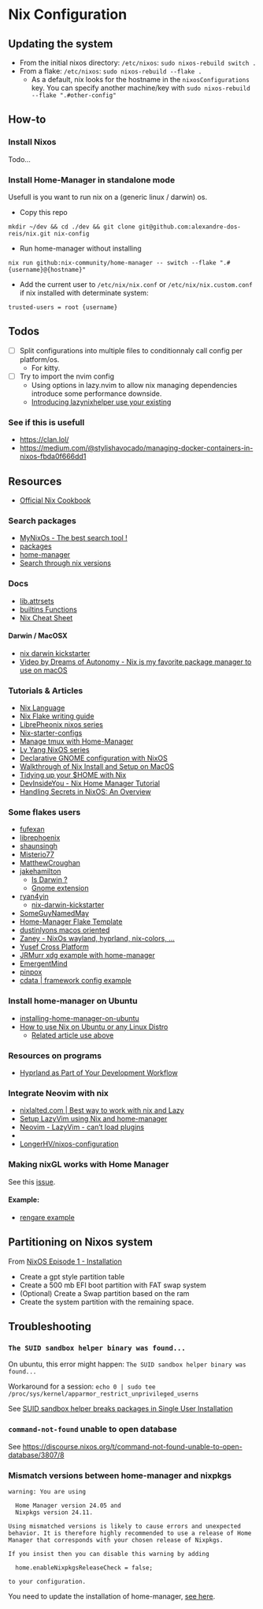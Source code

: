 # Nix Configuration

## Updating the system

- From the initial nixos directory: `/etc/nixos`: `sudo nixos-rebuild switch .`
- From a flake: `/etc/nixos`: `sudo nixos-rebuild --flake .`
  - As a default, nix looks for the hostname in the `nixosConfigurations` key. You can specify another machine/key with `sudo nixos-rebuild --flake ".#other-config"`

## How-to

### Install Nixos

Todo...

### Install Home-Manager in standalone mode

Usefull is you want to run nix on a (generic linux / darwin) os.

- Copy this repo

`mkdir ~/dev && cd ./dev && git clone git@github.com:alexandre-dos-reis/nix.git nix-config`

- Run home-manager without installing

`nix run github:nix-community/home-manager -- switch --flake ".#{username}@{hostname}"`

- Add the current user to `/etc/nix/nix.conf` or `/etc/nix/nix.custom.conf` if nix installed with determinate system:

`trusted-users = root {username}`

## Todos

- [ ] Split configurations into multiple files to conditionnaly call config per platform/os.
  - For kitty.
- [ ] Try to import the nvim config
  - Using options in lazy.nvim to allow nix managing dependencies introduce some performance downside.
  - [Introducing lazynixhelper use your existing](https://www.reddit.com/r/neovim/comments/18sk8r7/introducing_lazynixhelper_use_your_existing/)

### See if this is usefull

- https://clan.lol/
- https://medium.com/@stylishavocado/managing-docker-containers-in-nixos-fbda0f666dd1

## Resources

- [Official Nix Cookbook](https://nixos.wiki/wiki/Nix_Cookbook)

### Search packages

- [MyNixOs - The best search tool !](https://mynixos.com/)
- [packages](https://search.nixos.org/packages)
- [home-manager](https://mipmip.github.io/home-manager-option-search/)
- [Search through nix versions](https://lazamar.co.uk/nix-versions)

### Docs

- [lib.attrsets](https://ryantm.github.io/nixpkgs/functions/library/attrsets/#sec-functions-library-attrsets)
- [builtins Functions](https://nixos.org/manual/nix/stable/language/builtins.html)
- [Nix Cheat Sheet](https://jdheyburn.co.uk/blog/nix-cheat-sheet/)

#### Darwin / MacOSX

- [nix darwin kickstarter](https://github.com/ryan4yin/nix-darwin-kickstarter)
- [Video by Dreams of Autonomy - Nix is my favorite package manager to use on macOS](https://www.youtube.com/watch?v=Z8BL8mdzWHI)

### Tutorials & Articles

- [Nix Language](https://nixos.org/manual/nix/stable/language/index.html)
- [Nix Flake writing guide](https://nixos-and-flakes.thiscute.world/introduction/)
- [LibrePheonix nixos series](https://www.youtube.com/watch?v=Qull6TMQm4Q&list=PL_WcXIXdDWWpuypAEKzZF2b5PijTluxRG&index=5)
- [Nix-starter-configs](https://github.com/Misterio77/nix-starter-configs/tree/main)
- [Manage tmux with Home-Manager](https://haseebmajid.dev/posts/2023-07-10-setting-up-tmux-with-nix-home-manager/)
- [Ly Yang NixOS series](https://www.youtube.com/watch?v=9fWrxmEYGAs&list=PLLvdqTlFTmuKsiyAI8Q9FgHP4mY0ktPVq)
- [Declarative GNOME configuration with NixOS](https://hoverbear.org/blog/declarative-gnome-configuration-in-nixos/)
- [Walkthrough of Nix Install and Setup on MacOS](https://www.youtube.com/watch?v=LE5JR4JcvMg&t=1662s)
- [Tidying up your $HOME with Nix](https://juliu.is/tidying-your-home-with-nix/)
- [DevInsideYou - Nix Home Manager Tutorial](https://www.youtube.com/watch?v=utoj6annRK0)
- [Handling Secrets in NixOS: An Overview](https://lgug2z.com/articles/handling-secrets-in-nixos-an-overview/)

### Some flakes users

- [fufexan](https://github.com/fufexan/dotfiles/blob/main/home/editors/neovim/default.nix)
- [librephoenix](https://github.com/librephoenix/nixos-config)
- [shaunsingh](https://github.com/shaunsingh/nix-darwin-dotfiles/tree/main)
- [Misterio77](https://github.com/Misterio77/nix-config/tree/main)
- [MatthewCroughan](https://github.com/MatthewCroughan/nixcfg/)
- [jakehamilton](https://github.com/jakehamilton/config)
  - [Is Darwin ?](https://github.com/jakehamilton/config/blob/main/modules/home/user/default.nix#L10)
  - [Gnome extension](https://github.com/jakehamilton/config/blob/main/modules/nixos/desktop/gnome/default.nix)
- [ryan4yin](https://github.com/ryan4yin/nix-config)
  - [nix-darwin-kickstarter](https://github.com/ryan4yin/nix-darwin-kickstarter)
- [SomeGuyNamedMay](https://github.com/SomeGuyNamedMay/users/blob/master/flake.nix)
- [Home-Manager Flake Template](https://github.com/juspay/nix-dev-home)
- [dustinlyons macos oriented](https://github.com/dustinlyons/nixos-config)
- [Zaney - NixOs wayland, hyprland, nix-colors, ...](https://gitlab.com/Zaney/zaneyos/-/blob/main/flake.nix)
- [Yusef Cross Platform](https://github.com/yusefnapora/nix-config/tree/main)
- [JRMurr xdg example with home-manager](https://github.com/JRMurr/NixOsConfig/blob/main/flake.nix)
- [EmergentMind](https://github.com/EmergentMind/nix-config)
- [pinpox](https://github.com/pinpox/nixos/blob/main/flake.nix)
- [cdata | framework config example](https://github.com/cdata/nixos-config)

### Install home-manager on Ubuntu

- [installing-home-manager-on-ubuntu](https://discourse.nixos.org/t/installing-home-manager-on-ubuntu/25957/8)
- [How to use Nix on Ubuntu or any Linux Distro](https://www.youtube.com/watch?v=5Dd7rQPNDT8&t=1s)
  - [Related article use above](https://tech.aufomm.com/my-nix-journey-use-nix-with-ubuntu/)

### Resources on programs

- [Hyprland as Part of Your Development Workflow](https://haseebmajid.dev/posts/2023-11-15-part-3-hyprland-as-part-of-your-development-workflow/)

### Integrate Neovim with nix

- [nixlalted.com | Best way to work with nix and Lazy](https://nixalted.com/)
- [Setup LazyVim using Nix and home-manager](https://github.com/LazyVim/LazyVim/discussions/1972)
- [Neovim - LazyVim - can’t load plugins](https://discourse.nixos.org/t/neovim-cant-load-plugins/31189/2)
- [](https://github.com/shivajreddy/dotfiles/tree/main/nixos/home/apps/neovim)
- [LongerHV/nixos-configuration](https://github.com/LongerHV/nixos-configuration/tree/02434a93d6719253f087ce67e31ffdeedc45da1e/modules/home-manager/myHome/neovim)

### Making nixGL works with Home Manager

See this [issue](https://github.com/nix-community/nixGL/issues/114).

#### Example:

- [rengare example](https://github.com/rengare/dotfiles/blob/main/nix/helpers.nix)

## Partitioning on Nixos system

From [NixOS Episode 1 - Installation](https://www.youtube.com/watch?v=63sSGuclBn0)

- Create a gpt style partition table
- Create a 500 mb EFI boot partition with FAT swap system
- (Optional) Create a Swap partition based on the ram
- Create the system partition with the remaining space.

## Troubleshooting

### `The SUID sandbox helper binary was found...`

On ubuntu, this error might happen: `The SUID sandbox helper binary was found...`

Workaround for a session: `echo 0 | sudo tee /proc/sys/kernel/apparmor_restrict_unprivileged_userns`

See [SUID sandbox helper breaks packages in Single User Installation](https://github.com/NixOS/nixpkgs/issues/121694#issuecomment-2159420924)

### `command-not-found` unable to open database

See https://discourse.nixos.org/t/command-not-found-unable-to-open-database/3807/8

### Mismatch versions between home-manager and nixpkgs

```
warning: You are using

  Home Manager version 24.05 and
  Nixpkgs version 24.11.

Using mismatched versions is likely to cause errors and unexpected
behavior. It is therefore highly recommended to use a release of Home
Manager that corresponds with your chosen release of Nixpkgs.

If you insist then you can disable this warning by adding

  home.enableNixpkgsReleaseCheck = false;

to your configuration.
```

You need to update the installation of home-manager, [see here](https://nix-community.github.io/home-manager/index.xhtml#sec-flakes-standalone).
